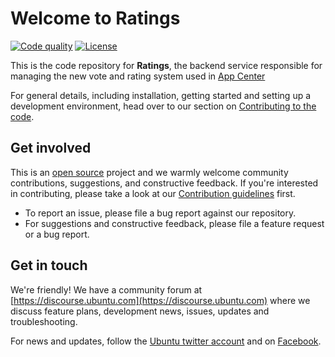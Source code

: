 # Welcome to Ratings

[actions-image]: https://github.com/ubuntu/app-center-ratings/actions/workflows/push.yaml/badge.svg
[actions-url]: https://github.com/ubuntu/app-center-ratings/actions/workflows/push.yaml

[license-image]: https://img.shields.io/badge/License-GPL3.0-blue.svg

<!-- [codecov-image]: https://codecov.io/gh/ubuntu/app-center-ratings/branch/dev/graph/badge.svg -->
<!-- [codecov-url]: https://codecov.io/gh/ubuntu/app-center-ratings -->

[![Code quality][actions-image]][actions-url]
[![License][license-image]](LICENSE)
<!-- [![Code coverage][codecov-image]][codecov-url] -->

This is the code repository for **Ratings**, the backend service responsible for managing the new vote and rating system used in [App Center](https://github.com/ubuntu/app-center)

For general details, including installation, getting started and setting up a development environment, head over to our section on [Contributing to the code](CONTRIBUTING.md#contributing-to-the-code).

## Get involved

This is an [open source](LICENSE) project and we warmly welcome community contributions, suggestions, and constructive feedback. If you're interested in contributing, please take a look at our [Contribution guidelines](CONTRIBUTING.md) first.

- To report an issue, please file a bug report against our repository.
- For suggestions and constructive feedback, please file a feature request or a bug report.

## Get in touch

We're friendly! We have a community forum at [https://discourse.ubuntu.com](https://discourse.ubuntu.com) where we discuss feature plans, development news, issues, updates and troubleshooting.

For news and updates, follow the [Ubuntu twitter account](https://twitter.com/ubuntu) and on [Facebook](https://www.facebook.com/ubuntu).
